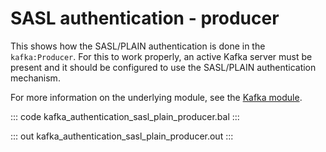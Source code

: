 # SASL authentication - producer

This shows how the SASL/PLAIN authentication is done in the `kafka:Producer`.
For this to work properly, an active Kafka server must be present
and it should be configured to use the SASL/PLAIN authentication mechanism.

For more information on the underlying module,
see the [Kafka module](https://lib.ballerina.io/ballerinax/kafka/latest).

::: code kafka_authentication_sasl_plain_producer.bal :::

::: out kafka_authentication_sasl_plain_producer.out :::